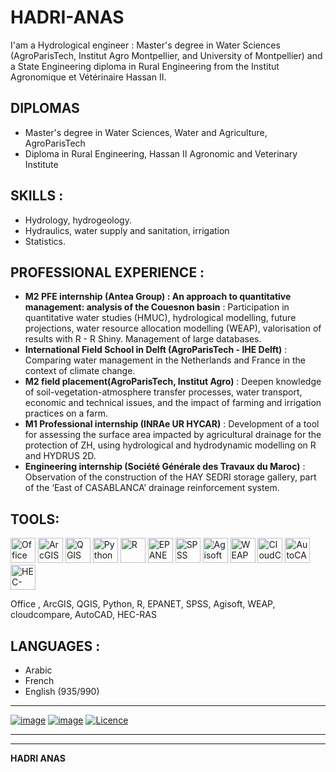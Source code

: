 # HADRI-ANAS
I'am a Hydrological engineer : Master's degree in Water Sciences (AgroParisTech, Institut Agro Montpellier, and University of Montpellier) and a State Engineering diploma in Rural Engineering from the Institut Agronomique et Vétérinaire Hassan II.
## DIPLOMAS
 - Master's degree in Water Sciences, Water and Agriculture, AgroParisTech
 - Diploma in Rural Engineering, Hassan II Agronomic and Veterinary Institute
## SKILLS : 
 - Hydrology, hydrogeology.
 - Hydraulics, water supply and sanitation, irrigation
 - Statistics.
## PROFESSIONAL EXPERIENCE : 
- **M2 PFE internship (Antea Group) : An approach to quantitative management: analysis of the Couesnon basin** : Participation in quantitative water studies (HMUC), hydrological modelling, future projections, water resource allocation modelling (WEAP), valorisation of results with R - R Shiny. Management of large databases.
- **International Field School in Delft (AgroParisTech - IHE Delft)** : Comparing water management in the Netherlands and France in the context of climate change.
- **M2 field placement(AgroParisTech, Institut Agro)** : Deepen knowledge of soil-vegetation-atmosphere transfer processes, water transport, economic and technical issues, and the impact of farming and irrigation practices on a farm.
- **M1 Professional internship (INRAe UR HYCAR)** : Development of a tool for assessing the surface area impacted by agricultural drainage for the protection of ZH, using hydrological and hydrodynamic modelling on R and HYDRUS 2D.
- **Engineering internship (Société Générale des Travaux du Maroc)** : Observation of the construction of the HAY SEDRI storage gallery, part of the ‘East of CASABLANCA’ drainage reinforcement system.
## TOOLS:
<img src="path-to-office-icon.png" alt="Office" width="40"/> 
<img src="![arcgis](https://github.com/user-attachments/assets/fa893c37-ffd1-47c0-9bf2-405bcf85dc9b)" alt="ArcGIS" width="40"/>
<img src="path-to-qgis-icon.png" alt="QGIS" width="40"/>
<img src="path-to-python-icon.png" alt="Python" width="40"/>
<img src="path-to-r-icon.png" alt="R" width="40"/>
<img src="path-to-epanet-icon.png" alt="EPANET" width="40"/>
<img src="path-to-spss-icon.png" alt="SPSS" width="40"/>
<img src="path-to-agisoft-icon.png" alt="Agisoft" width="40"/>
<img src="path-to-weap-icon.png" alt="WEAP" width="40"/>
<img src="path-to-cloudcompare-icon.png" alt="CloudCompare" width="40"/>
<img src="path-to-autocad-icon.png" alt="AutoCAD" width="40"/>
<img src="path-to-hec-ras-icon.png" alt="HEC-RAS" width="40"/>


 Office  , ArcGIS, QGIS, Python, R, EPANET, SPSS, Agisoft, WEAP, cloudcompare, AutoCAD, HEC-RAS
 ## LANGUAGES : 
- Arabic 
- French 
- English (935/990)

____

[![image](https://img.shields.io/badge/LinkedIn-0077B5?style=for-the-badge&logo=linkedin&logoColor=white)](https://www.linkedin.com/in/anas-hadri/)
[![image](https://img.shields.io/badge/GitHub-100000?style=for-the-badge&logo=github&logoColor=white
)](https://github.com/anashadri/)
[![Licence](https://img.shields.io/github/license/Ileriayo/markdown-badges?style=for-the-badge)](./LICENSE)

___
___
****HADRI ANAS****
